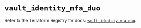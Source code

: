 # `vault_identity_mfa_duo`

Refer to the Terraform Registry for docs: [`vault_identity_mfa_duo`](https://registry.terraform.io/providers/hashicorp/vault/5.1.0/docs/resources/identity_mfa_duo).
